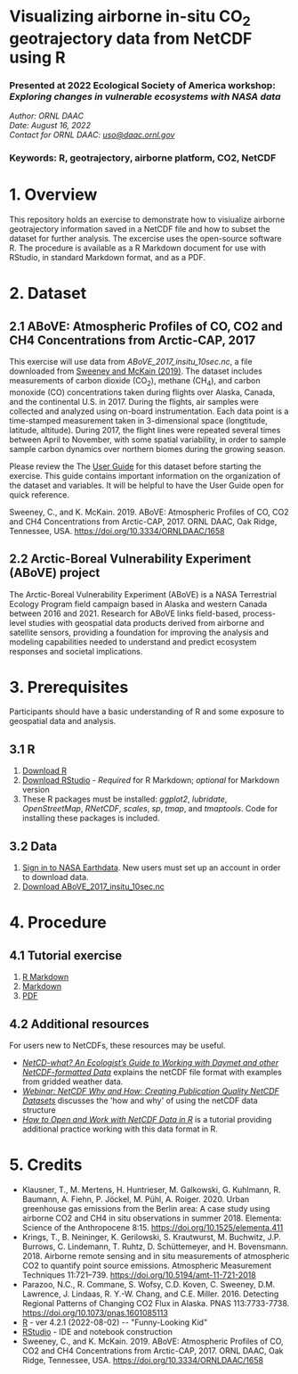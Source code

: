 # Visualizing airborne in-situ CO<sub>2</sub> geotrajectory data from NetCDF using R

### Presented at 2022 Ecological Society of America workshop: *Exploring changes in vulnerable ecosystems with NASA data*

*Author: ORNL DAAC*  
*Date: August 16, 2022*  
*Contact for ORNL DAAC: uso@daac.ornl.gov*  

### Keywords: R, geotrajectory, airborne platform, CO2, NetCDF


# 1. Overview

This repository holds an exercise to demonstrate how to visiualize airborne geotrajectory information saved in a NetCDF file and how to subset the dataset for further analysis.  The excercise uses the open-source software R.  The procedure is available as a R Markdown document for use with RStudio, in standard Markdown format, and as a PDF.

# 2. Dataset

## 2.1 ABoVE: Atmospheric Profiles of CO, CO2 and CH4 Concentrations from Arctic-CAP, 2017

This exercise will use data from *ABoVE_2017_insitu_10sec.nc*, a file downloaded from [Sweeney and McKain (2019)](https://doi.org/10.3334/ORNLDAAC/1658). The dataset includes measurements of carbon dioxide (CO<sub>2</sub>), methane (CH<sub>4</sub>), and carbon monoxide (CO) concentrations taken during flights over Alaska, Canada, and the continental U.S. in 2017. During the flights, air samples were collected and analyzed using on-board instrumentation. Each data point is a time-stamped measurement taken in 3-dimensional space (longtitude, latitude, altitude).  During 2017, the flight lines were repeated several times between April to November, with some spatial variability, in order to sample sample carbon dynamics over northern biomes during the growing season.

Please review the The [User Guide](https://daac.ornl.gov/ABOVE/guides/ABoVE_Arctic_CAP.html) for this dataset before starting the exercise.  This guide contains important information on the organization of the dataset and variables. It will be helpful to have the User Guide open for quick reference.

Sweeney, C., and K. McKain. 2019. ABoVE: Atmospheric Profiles of CO, CO2 and CH4 Concentrations from Arctic-CAP, 2017. ORNL DAAC, Oak Ridge, Tennessee, USA. <https://doi.org/10.3334/ORNLDAAC/1658>

## 2.2 Arctic-Boreal Vulnerability Experiment (ABoVE) project

The Arctic-Boreal Vulnerability Experiment (ABoVE) is a NASA Terrestrial Ecology Program field campaign based in Alaska and western Canada between 2016 and 2021. Research for ABoVE links field-based, process-level studies with geospatial data products derived from airborne and satellite sensors, providing a foundation for improving the analysis and modeling capabilities needed to understand and predict ecosystem responses and societal implications.

# 3. Prerequisites

Participants should have a basic understanding of R and some exposure to geospatial data and analysis.

## 3.1 R

1. [Download R](https://cran.r-project.org/)  
2. [Download RStudio](https://www.rstudio.com/products/rstudio/download/#download) - *Required* for R Markdown; *optional* for Markdown version 
3. These R packages must be installed: *ggplot2*, *lubridate*, *OpenStreetMap*, *RNetCDF*, *scales*, *sp*, *tmap*, and *tmaptools*. Code for installing these packages is included.   

## 3.2 Data

1. [Sign in to NASA Earthdata](https://urs.earthdata.nasa.gov/users/new). New users must set up an account in order to download data.  
2. [Download ABoVE_2017_insitu_10sec.nc](https://daac.ornl.gov/daacdata/above/ABoVE_Arctic_CAP/data/ABoVE_2017_insitu_10sec.nc)  
  

# 4. Procedure

## 4.1 Tutorial exercise  

1. [R Markdown](https://github.com/ornldaac/airborne_CO2/blob/main/Airborne_CO2_demo.Rmd)
2. [Markdown](https://github.com/ornldaac/airborne_CO2/blob/main/Airborne_CO2_demo.md)
3. [PDF](https://github.com/ornldaac/airborne_CO2/blob/main/Airborne_CO2_demo.pdf)

## 4.2 Additional resources

For users new to NetCDFs, these resources may be useful.

* [*NetCD-what? An Ecologist’s Guide to Working with Daymet and other NetCDF-formatted Data*](https://daac.ornl.gov/resources/tutorials/NetCDF_webinar_08302017.html) explains the netCDF file format with examples from gridded weather data.
* [*Webinar: NetCDF Why and How: Creating Publication Quality NetCDF Datasets*](https://daac.ornl.gov/resources/tutorials/create_publication_quality_netcdf/) discusses the 'how and why' of using the netCDF data structure 
*  [*How to Open and Work with NetCDF Data in R*](https://github.com/ornldaac/netCDF_data_in_R) is a tutorial providing additional practice working with this data format in R.

# 5. Credits  

* Klausner, T.,  M. Mertens, H. Huntrieser, M. Galkowski, G. Kuhlmann, R. Baumann, A. Fiehn, P. Jöckel, M. Pühl, A. Roiger. 2020. Urban greenhouse gas emissions from the Berlin area: A case study using airborne CO2 and CH4 in situ observations in summer 2018. Elementa: Science of the Anthropocene 8:15. https://doi.org/10.1525/elementa.411
* Krings, T., B. Neininger, K. Gerilowski, S. Krautwurst, M. Buchwitz, J.P. Burrows, C. Lindemann, T. Ruhtz, D. Schüttemeyer, and H. Bovensmann. 2018. Airborne remote sensing and in situ measurements of atmospheric CO2 to quantify point source emissions. Atmospheric Measurement Techniques 11:721–739. https://doi.org/10.5194/amt-11-721-2018
* Parazoo, N.C., R. Commane, S. Wofsy, C.D. Koven, C. Sweeney, D.M. Lawrence, J. Lindaas, R. Y.-W. Chang, and C.E. Miller. 2016. Detecting Regional Patterns of Changing CO2 Flux in Alaska. PNAS 113:7733-7738. https://doi.org/10.1073/pnas.1601085113
* [R](https://www.r-project.org/) - ver 4.2.1 (2022-08-02) -- "Funny-Looking Kid"  
* [RStudio](https://www.rstudio.com/products/rstudio/) - IDE and notebook construction  
* Sweeney, C., and K. McKain. 2019. ABoVE: Atmospheric Profiles of CO, CO2 and CH4 Concentrations from Arctic-CAP, 2017. ORNL DAAC, Oak Ridge, Tennessee, USA. https://doi.org/10.3334/ORNLDAAC/1658
